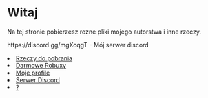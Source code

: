 <html>
<body>
<h1>Witaj</h1>
<p>Na tej stronie pobierzesz rożne pliki mojego autorstwa i inne rzeczy.</p>
<p>https://discord.gg/mgXcqgT - Mój serwer discord</p>
</body>
</html>
<li class="menu-item menu-item-downloads"> <a href="/Rzeczy-do-pobrania" rel="section"><i class="menu-item-icon fa fa-fw fa-downloads"></i>Rzeczy do pobrania</a>
<li class="menu-item menu-item-downloads"> <a href="https://www.youtube.com/watch?v=dQw4w9WgXcQ" rel="section"><i class="menu-item-icon fa fa-fw fa-downloads"></i>Darmowe Robuxy</a>
<li class="menu-item menu-item-downloads"> <a href="/Profile" rel="section"><i class="menu-item-icon fa fa-fw fa-downloads"></i>Moje profile</a>
<li class="menu-item menu-item-downloads"> <a href="/Discord" rel="section"><i class="menu-item-icon fa fa-fw fa-downloads"></i>Serwer Discord</a>
<li class="menu-item menu-item-downloads"> <a href="/JD" rel="section"><i class="menu-item-icon fa fa-fw fa-downloads"></i>?</a>
  
